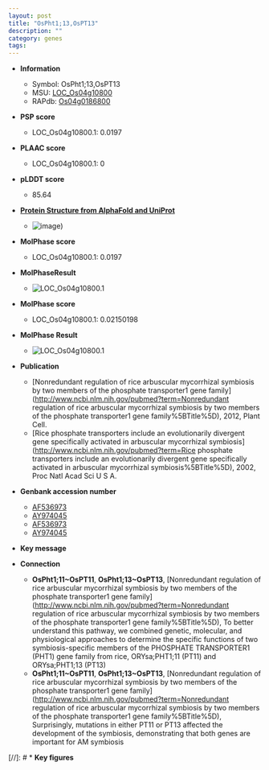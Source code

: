 ```yaml
---
layout: post
title: "OsPht1;13,OsPT13"
description: ""
category: genes
tags: 
---
```


* **Information**  
    + Symbol: OsPht1;13,OsPT13  
    + MSU: [LOC_Os04g10800](http://rice.plantbiology.msu.edu/cgi-bin/ORF_infopage.cgi?orf=LOC_Os04g10800)  
    + RAPdb: [Os04g0186800](http://rapdb.dna.affrc.go.jp/viewer/gbrowse_details/irgsp1?name=Os04g0186800)  

* **PSP score**  
    + LOC_Os04g10800.1: 0.0197 

* **PLAAC score**  
    + LOC_Os04g10800.1: 0 

* **pLDDT score**
    + 85.64

* **[Protein Structure from AlphaFold and UniProt](https://www.uniprot.org/uniprotkb/Q7XRH8/entry#structure)**
    + ![image](https://ricepsp.github.io/images/Q7/AF-Q7XRH8-F1.png))

* **MolPhase score**
    + LOC_Os04g10800.1: 0.0197

* **MolPhaseResult**
    + ![LOC_Os04g10800.1](https://ricepsp.github.io/pictures/LOC_Os04g/LOC_Os04g10800.1.png)

* **MolPhase score**
    + LOC_Os04g10800.1: 0.02150198

* **MolPhase Result**
    + ![LOC_Os04g10800.1](https://304243504.github.io/Pictures/LOC_Os04g/LOC_Os04g10800.1.png)

* **Publication**  
    + [Nonredundant regulation of rice arbuscular mycorrhizal symbiosis by two members of the phosphate transporter1 gene family](http://www.ncbi.nlm.nih.gov/pubmed?term=Nonredundant regulation of rice arbuscular mycorrhizal symbiosis by two members of the phosphate transporter1 gene family%5BTitle%5D), 2012, Plant Cell.
    + [Rice phosphate transporters include an evolutionarily divergent gene specifically activated in arbuscular mycorrhizal symbiosis](http://www.ncbi.nlm.nih.gov/pubmed?term=Rice phosphate transporters include an evolutionarily divergent gene specifically activated in arbuscular mycorrhizal symbiosis%5BTitle%5D), 2002, Proc Natl Acad Sci U S A.

* **Genbank accession number**  
    + [AF536973](http://www.ncbi.nlm.nih.gov/nuccore/AF536973)
    + [AY974045](http://www.ncbi.nlm.nih.gov/nuccore/AY974045)
    + [AF536973](http://www.ncbi.nlm.nih.gov/nuccore/AF536973)
    + [AY974045](http://www.ncbi.nlm.nih.gov/nuccore/AY974045)

* **Key message**  

* **Connection**  
    + __OsPht1;11~OsPT11__, __OsPht1;13~OsPT13__, [Nonredundant regulation of rice arbuscular mycorrhizal symbiosis by two members of the phosphate transporter1 gene family](http://www.ncbi.nlm.nih.gov/pubmed?term=Nonredundant regulation of rice arbuscular mycorrhizal symbiosis by two members of the phosphate transporter1 gene family%5BTitle%5D), To better understand this pathway, we combined genetic, molecular, and physiological approaches to determine the specific functions of two symbiosis-specific members of the PHOSPHATE TRANSPORTER1 (PHT1) gene family from rice, ORYsa;PHT1;11 (PT11) and ORYsa;PHT1;13 (PT13)
    + __OsPht1;11~OsPT11__, __OsPht1;13~OsPT13__, [Nonredundant regulation of rice arbuscular mycorrhizal symbiosis by two members of the phosphate transporter1 gene family](http://www.ncbi.nlm.nih.gov/pubmed?term=Nonredundant regulation of rice arbuscular mycorrhizal symbiosis by two members of the phosphate transporter1 gene family%5BTitle%5D), Surprisingly, mutations in either PT11 or PT13 affected the development of the symbiosis, demonstrating that both genes are important for AM symbiosis

[//]: # * **Key figures**  


